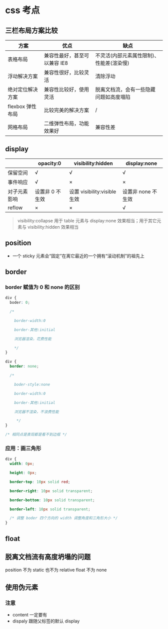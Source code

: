 <!--
 * @Author: 鱼小柔
 * @Date: 2021-03-28 10:32:11
 * @LastEditors: your name
 * @LastEditTime: 2021-04-14 20:56:04
 * @Description: css 考点
-->

# css 考点

## 三栏布局方案比较

| 方案             | 优点                         | 缺点                                     |
| ---------------- | ---------------------------- | ---------------------------------------- |
| 表格布局         | 兼容性最好，甚至可以兼容 IE8 | 不灵活(内部元素属性限制)、性能差(渲染慢) |
| 浮动解决方案     | 兼容性很好，比较灵活         | 清除浮动                                 |
| 绝对定位解决方案 | 兼容性比较好，使用灵活       | 脱离文档流，会有一些隐藏问题如高度塌陷   |
| flexbox 弹性布局 | 比较完美的解决方案           | /                                        |
| 网格布局         | 二维弹性布局，功能效果好     | 兼容性差                                 |

## display

|              | opacity:0       | visibility:hidden            | display:none       |
| ------------ | --------------- | ---------------------------- | ------------------ |
| 保留空间     | √               | √                            | √                  |
| 事件响应     | √               | ×                            | ×                  |
| 对子元素影响 | 设置非 0 不生效 | 设置 visibility:visible 生效 | 设置非 none 不生效 |
| reflow       | ×               | ×                            | √                  |

> visibility:collapse 用于 table 元素与 display:none 效果相当；用于其它元素与 visibility:hidden 效果相当

## position

- 一个 sticky 元素会“固定”在离它最近的一个拥有“滚动机制”的祖先上
## border

### border 赋值为 0 和 none 的区别

```css
div {
  boder: 0;

  /* 

    border-width:0 

    border-其他:initial 

    浏览器渲染，花费性能

    */
}

div {
  border: none;

  /* 

    boder-style:none

    border-width:0 

    border-其他:initial

    浏览器不渲染，不浪费性能

     */
}

/* 相同点是表现都是看不到边框 */
```

### 应用：画三角形

```css
div {
  width: 0px;

  height: 0px;

  border-top: 10px solid red;

  border-right: 10px solid transparent;

  border-bottom: 10px solid transparent;

  border-left: 10px solid transparent;

  /* 调整 boder 四个方向的 width 调整角度和三角形大小 */
}
```

## float

## 脱离文档流有高度坍塌的问题

position 不为 static 也不为 relative
float 不为 none

## 使用伪元素

### 注意

- content 一定要有
- dispaly 跟随父标签的默认 display


